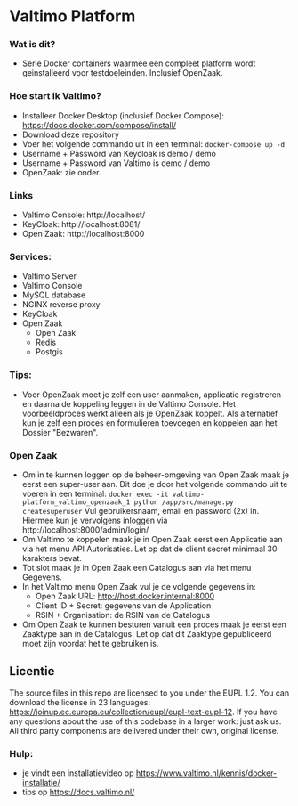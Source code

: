 # Valtimo Platform

### Wat is dit? 
- Serie Docker containers waarmee een compleet platform wordt geinstalleerd voor testdoeleinden. Inclusief OpenZaak.

### Hoe start ik Valtimo?
- Installeer Docker Desktop (inclusief Docker Compose): https://docs.docker.com/compose/install/
- Download deze repository
- Voer het volgende commando uit in een terminal:
```docker-compose up -d```
- Username + Password van Keycloak is demo / demo
- Username + Password van Valtimo is demo / demo
- OpenZaak: zie onder. 

### Links
- Valtimo Console: http://localhost/
- KeyCloak: http://localhost:8081/
- Open Zaak: http://localhost:8000

### Services:
- Valtimo Server
- Valtimo Console
- MySQL database
- NGINX reverse proxy
- KeyCloak
- Open Zaak
  - Open Zaak
  - Redis 
  - Postgis

### Tips:
- Voor OpenZaak moet je zelf een user aanmaken, applicatie registreren en daarna de koppeling leggen in de Valtimo Console. Het voorbeeldproces werkt alleen als je OpenZaak koppelt. Als alternatief kun je zelf een proces en formulieren toevoegen en koppelen aan het Dossier "Bezwaren". 

### Open Zaak
- Om in te kunnen loggen op de beheer-omgeving van Open Zaak maak je eerst een super-user aan. Dit doe je door het volgende commando uit te voeren in een terminal:
```docker exec -it valtimo-platform_valtimo_openzaak_1 python /app/src/manage.py createsuperuser```
Vul gebruikersnaam, email en password (2x) in. Hiermee kun je vervolgens inloggen via http://localhost:8000/admin/login/
- Om Valtimo te koppelen maak je in Open Zaak eerst een Applicatie aan via het menu API Autorisaties. Let op dat de client secret minimaal 30 karakters bevat.
- Tot slot maak je in Open Zaak een Catalogus aan via het menu Gegevens. 
- In het Valtimo menu Open Zaak vul je de volgende gegevens in:
  - Open Zaak URL: http://host.docker.internal:8000
  - Client ID + Secret: gegevens van de Application
  - RSIN + Organisation: de RSIN van de Catalogus
- Om Open Zaak te kunnen besturen vanuit een proces maak je eerst een Zaaktype aan in de Catalogus. Let op dat dit Zaaktype gepubliceerd moet zijn voordat het te gebruiken is.

## Licentie
The source files in this repo are licensed to you under the EUPL 1.2. You can download the license in 23 languages: https://joinup.ec.europa.eu/collection/eupl/eupl-text-eupl-12. If you have any questions about the use of this codebase in a larger work: just ask us. 
All third party components are delivered under their own, original license.

### Hulp:
- je vindt een installatievideo op https://www.valtimo.nl/kennis/docker-installatie/
- tips op https://docs.valtimo.nl/

